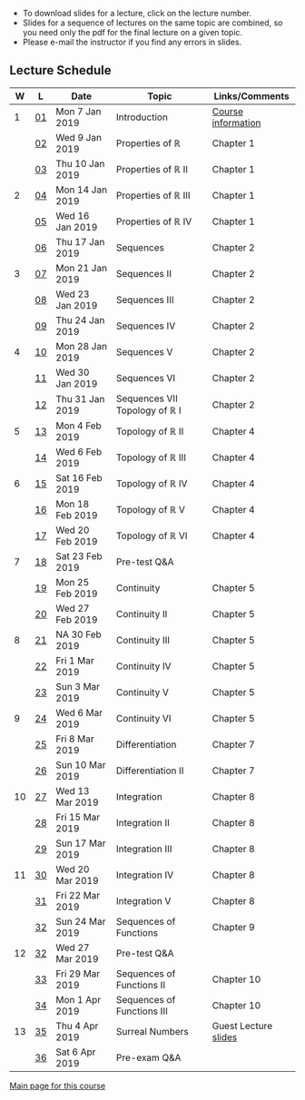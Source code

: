 * To download slides for a lecture, click on the lecture number.
* Slides for a sequence of lectures on the same topic are combined, so you need only the pdf for the final lecture on a given topic.
* Please e-mail the instructor if you find any errors in slides.

## Lecture Schedule

| W | L | Date | Topic | Links/Comments |
|---|---|------|-------|----------------|
| 1 | [01](3al01_2019.pdf) | Mon 7 Jan 2019 | Introduction |  [Course information](../handouts/3ainfo_2019.pdf) |
|  | [02](3al02_2019.pdf) | Wed 9 Jan 2019 | Properties of &#8477; |  Chapter 1 |
|  | [03](3al03_2019.pdf) | Thu 10 Jan 2019 | Properties of &#8477; II |  Chapter 1 |
| 2 | [04](3al04_2019.pdf) | Mon 14 Jan 2019 | Properties of &#8477; III |  Chapter 1 |
|  | [05](3al05_2019.pdf) | Wed 16 Jan 2019 | Properties of &#8477; IV |  Chapter 1 |
|  | [06](3al06_2019.pdf) | Thu 17 Jan 2019 | Sequences |  Chapter 2 |
| 3 | [07](3al07_2019.pdf) | Mon 21 Jan 2019 | Sequences II |  Chapter 2 |
|  | [08](3al08_2019.pdf) | Wed 23 Jan 2019 | Sequences III |  Chapter 2 |
|  | [09](3al09_2019.pdf) | Thu 24 Jan 2019 | Sequences IV |  Chapter 2 |
| 4 | [10](3al10_2019.pdf) | Mon 28 Jan 2019 | Sequences V |  Chapter 2 |
|  | [11](3al11_2019.pdf) | Wed 30 Jan 2019 | Sequences VI |  Chapter 2 |
|  | [12](3al12_2019.pdf) | Thu 31 Jan 2019 | Sequences VII<br>Topology of &#8477; I |  Chapter 2 |
| 5 | [13](3al13_2019.pdf) | Mon 4 Feb 2019 | Topology of &#8477; II | Chapter 4 |
|  | [14](3al14_2019.pdf) | Wed 6 Feb 2019 | Topology of &#8477; III | Chapter 4 |
| 6 | [15](3al15_2019.pdf) | Sat 16 Feb 2019 | Topology of &#8477; IV | Chapter 4 |
|  | [16](3al16_2019.pdf) | Mon 18 Feb 2019 | Topology of &#8477; V | Chapter 4 |
|  | [17](3al17_2019.pdf) | Wed 20 Feb 2019 | Topology of &#8477; VI | Chapter 4 |
| 7 | [18](3al18_2019.pdf) | Sat 23 Feb 2019 | Pre-test Q\&A |  |
|  | [19](3al19_2019.pdf) | Mon 25 Feb 2019 | Continuity | Chapter 5 |
|  | [20](3al20_2019.pdf) | Wed 27 Feb 2019 | Continuity II | Chapter 5 |
| 8 | [21](3al21_2019.pdf) | NA 30 Feb 2019 | Continuity III | Chapter 5 |
|  | [22](3al22_2019.pdf) | Fri 1 Mar 2019 | Continuity IV | Chapter 5 |
|  | [23](3al23_2019.pdf) | Sun 3 Mar 2019 | Continuity V | Chapter 5 |
| 9 | [24](3al24_2019.pdf) | Wed 6 Mar 2019 | Continuity VI | Chapter 5 |
|  | [25](3al25_2019.pdf) | Fri 8 Mar 2019 | Differentiation | Chapter 7 |
|  | [26](3al26_2019.pdf) | Sun 10 Mar 2019 | Differentiation II | Chapter 7 |
| 10 | [27](3al27_2019.pdf) | Wed 13 Mar 2019 | Integration | Chapter 8 |
|  | [28](3al28_2019.pdf) | Fri 15 Mar 2019 | Integration II | Chapter 8 |
|  | [29](3al29_2019.pdf) | Sun 17 Mar 2019 | Integration III | Chapter 8 |
| 11 | [30](3al30_2019.pdf) | Wed 20 Mar 2019 | Integration IV | Chapter 8 |
|  | [31](3al31_2019.pdf) | Fri 22 Mar 2019 | Integration V | Chapter 8 |
|  | [32](3al32_2019.pdf) | Sun 24 Mar 2019 | Sequences of Functions | Chapter 9 |
| 12 | [32](3al32_2019.pdf) | Wed 27 Mar 2019 | Pre-test Q\&A |  |
|  | [33](3al33_2019.pdf) | Fri 29 Mar 2019 | Sequences of Functions II | Chapter 10 |
|  | [34](3al34_2019.pdf) | Mon 1 Apr 2019 | Sequences of Functions III | Chapter 10 |
| 13 | [35](3al35_2019.pdf) | Thu 4 Apr 2019 | Surreal Numbers | Guest Lecture<br>[slides](./surreal2019.pdf) |
|  | [36](3al36_2019.pdf) | Sat 6 Apr 2019 | Pre-exam Q\&A |  |

[Main page for this course](https://davidearn.github.io/math3a/)
